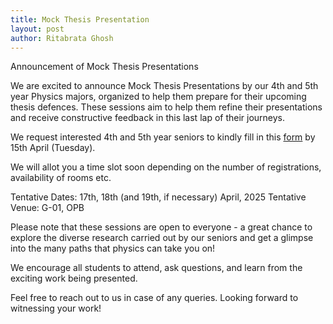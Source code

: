 ```yaml
---
title: Mock Thesis Presentation
layout: post
author: Ritabrata Ghosh
---
```


Announcement of Mock Thesis Presentations

<!--more-->

We are excited to announce Mock Thesis Presentations by our 4th and 5th year Physics majors, organized to help them prepare for their upcoming thesis defences. These sessions aim to help them refine their presentations and receive constructive feedback in this last lap of their journeys.
 
We request interested 4th and 5th year seniors to kindly fill in this [form](https://forms.gle/KAmQHixGqFMGFoju6) by 15th April (Tuesday). 
 
We will allot you a time slot soon depending on the number of registrations, availability of rooms etc.
 
Tentative Dates: 17th, 18th (and 19th, if necessary) April, 2025
Tentative Venue: G-01, OPB
 
Please note that these sessions are open to everyone - a great chance to explore the diverse research carried out by our seniors and get a glimpse into the many paths that physics can take you on!
 
We encourage all students to attend, ask questions, and learn from the exciting work being presented.
 
Feel free to reach out to us in case of any queries. Looking forward to witnessing your work!